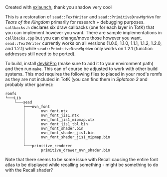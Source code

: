 Created with [exlaunch](https://github.com/shadowninja108/exlaunch), thank you shadow very cool

This is a restoration of `sead::TextWriter` and `sead::PrimitiveDrawMgrNvn` for *Tears of the Kingdom* primarily for research + debugging purposes. `callbacks.h` declares six draw callbacks (one for each layer in TotK) that you can implement however you want. There are sample implementations in `callbacks.cpp` but you can change/move those however you want. `sead::TextWriter` currently works on all versions (1.0.0, 1.1.0, 1.1.1, 1.1.2, 1.2.0, and 1.2.1) while `sead::PrimtiiveDrawMgrNvn` only works on 1.2.1 (function addresses still need to be ported).

To build, install [devkitPro](https://devkitpro.org/wiki/Getting_Started) (make sure to add it to your environment path) and then run `make`. This can of course be adjusted to work with other build systems. This mod requires the following files to placed in your mod's romfs as they are not included in TotK (you can find them in *Splatoon 3* and probably other games):
```
romfs
└───Lib
    └───sead
        ├───nvn_font
        │       nvn_font.ntx
        │       nvn_font_jis1.ntx
        │       nvn_font_jis1_mipmap.xtx
        │       nvn_font_jis1_tbl.bin
        │       nvn_font_shader.bin
        │       nvn_font_shader_jis1.bin
        │       nvn_font_shader_jis1_mipmap.bin
        │
        └───primitive_renderer
                primitive_drawer_nvn_shader.bin
```

Note that there seems to be some issue with Recall causing the entire font atlas to be displayed while recalling something - might be something to do with the Recall shader?